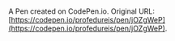 # 

A Pen created on CodePen.io. Original URL: [https://codepen.io/profedureis/pen/jOZgWeP](https://codepen.io/profedureis/pen/jOZgWeP).

